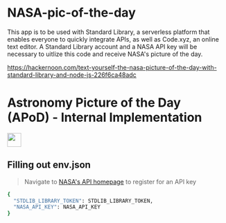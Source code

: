 # NASA-pic-of-the-day

This app is to be used with Standard Library, a serverless platform that enables everyone to quickly integrate APIs, as well as Code.xyz, an online text editor.  A Standard Library account and a NASA API key will be necessary to uitlize this code and receive NASA's picture of the day.


https://hackernoon.com/text-yourself-the-nasa-picture-of-the-day-with-standard-library-and-node-js-226f6ca48adc


# Astronomy Picture of the Day (APoD) - Internal Implementation 
[<img src="https://code.xyz/button/button.svg" height="32">](https://code.xyz/)

## Filling out env.json
> Navigate to [NASA's API homepage](https://api.nasa.gov/) to register for an API key

```bash
{
  "STDLIB_LIBRARY_TOKEN": STDLIB_LIBRARY_TOKEN,
  "NASA_API_KEY": NASA_API_KEY
}
```